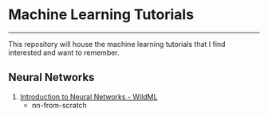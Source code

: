 # Machine Learning Tutorials
-----
This repository will house the machine learning tutorials that I find interested and want to remember. 

## Neural Networks

1. [Introduction to Neural Networks - WildML](http://www.wildml.com/2015/09/implementing-a-neural-network-from-scratch/)
    * nn-from-scratch
